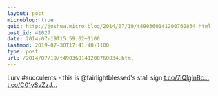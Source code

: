 ```yaml
---
layout: post
microblog: true
guid: http://joshua.micro.blog/2014/07/19/t490360141200760834.html
post_id: 41027
date: 2014-07-19T15:59:02+1100
lastmod: 2019-07-30T17:41:48+1100
type: post
url: /2014/07/19/t490360141200760834.html
---
```

Lurv #succulents - this is @fairlightblessed's stall sign [t.co/7lQlglnBc...](http://t.co/7lQlglnBch) [t.co/C01ySvZzJ...](http://t.co/C01ySvZzJC)

